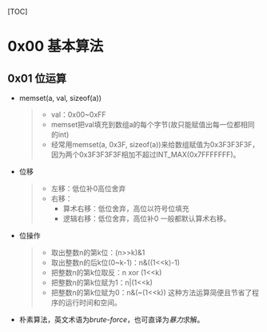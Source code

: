 <!--
 * @Author: LetMeFly
 * @Date: 2021-07-26 16:07:50
 * @LastEditors: LetMeFly
 * @LastEditTime: 2021-07-26 16:45:16
-->

[TOC]

# 0x00 基本算法

## 0x01 位运算

+ memset(a, val, sizeof(a))
  > + val：0x00~0xFF
  > + memset把val填充到数组a的每个字节(故只能赋值出每一位都相同的int)
  > + 经常用memset(a, 0x3F, sizeof(a))来给数组赋值为0x3F3F3F3F，因为两个0x3F3F3F3F相加不超过INT_MAX(0x7FFFFFFF)。

+ 位移
  > + 左移：低位补0高位舍弃
  > + 右移：
  >   + 算术右移：低位舍弃，高位以符号位填充
  >   + 逻辑右移：低位舍弃，高位补0
  >   一般都默认算术右移。

+ 位操作
  > + 取出整数n的第k位：(n>>k)&1
  > + 取出整数n的后k位(0~k-1)：n&((1<<k)-1)
  > + 把整数n的第k位取反：n xor (1<<k)
  > + 把整数n的第k位赋为1：n|(1<<k)
  > + 把整数n的第k位赋为0：n&(~(1<<k))
  这种方法运算简便且节省了程序的运行时间和空间。

+ 朴素算法，英文术语为*brute-force*，也可直译为*暴力*求解。